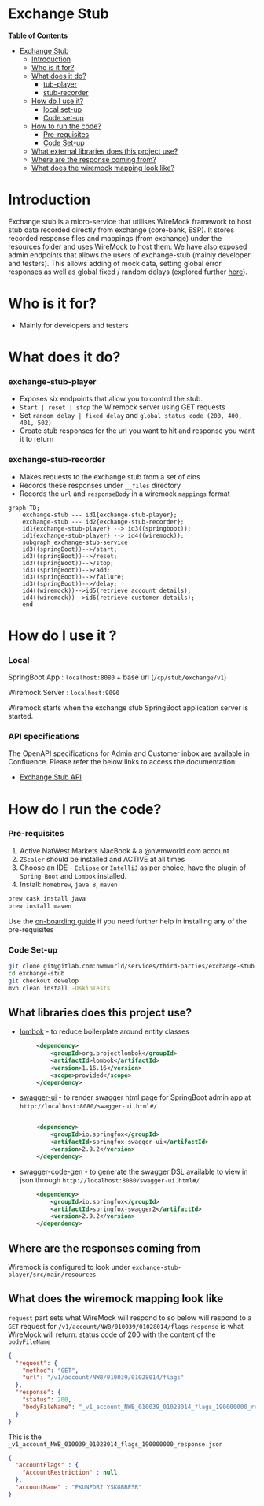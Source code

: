 # Exchange Stub


**Table of Contents** 
  - [Exchange Stub](#exchange-stub)
    - [Introduction](#introduction)
    - [Who is it for?](#who-is-it-for)
    - [What does it do?](#what-does-this-service-do)
      - [tub-player ](#stub-player)
      - [stub-recorder](#stub-recorder)
    - [How do I use it?](#how-do-i-use-it-)
        - [local set-up](#pre-requisites)
        - [Code set-up](#code-setup)      
    - [How to run the code?](#how-do-i-run-the-code)
        - [Pre-requisites](#pre-requisites)
        - [Code Set-up](#code-setup) 
    - [What external libraries does this project use?](#what-libraries-does-this-project-use)
    - [Where are the response coming from?](#where-are-the-responses-coming-from)
    - [What does the wiremock mapping look like?](#what-does-the-wiremock-mapping-look-like)


# Introduction
Exchange stub is a micro-service that utilises WireMock framework to host stub data recorded directly from exchange (core-bank, ESP).
It stores recorded response files and mappings (from exchange) under the resources folder and uses WireMock to host them. 
We have also exposed admin endpoints that allows the users of exchange-stub (mainly developer and testers).
This allows adding of mock data, setting global error responses as well as global fixed / random delays (explored further [here](https://nwmworld.atlassian.net/wiki/spaces/CUR/pages/832929923/Exchange+Stub+-+API+Endpoints)).


# Who is it for?
- Mainly for developers and testers

# What does it do?
### exchange-stub-player 
- Exposes six endpoints that allow you to control the stub. 
- `Start | reset | stop` the Wiremock server using GET requests
- Set `random delay | fixed delay` and `global status code (200, 400, 401, 502)`
- Create stub responses for the url you want to hit and response you want it to return

### exchange-stub-recorder
- Makes requests to the exchange stub from a set of cins
- Records these responses under `__files` directory
- Records the `url` and `responseBody` in a wiremock `mappings` format

```mermaid
graph TD;
    exchange-stub --- id1{exchange-stub-player}; 
    exchange-stub --- id2{exchange-stub-recorder};   
    id1{exchange-stub-player} --> id3((springboot));  
    id1{exchange-stub-player} --> id4((wiremock)); 
    subgraph exchange-stub-service
    id3((springBoot))-->/start;   
    id3((springBoot))-->/reset;   
    id3((springBoot))-->/stop;   
    id3((springBoot))-->/add;   
    id3((springBoot))-->/failure;   
    id3((springBoot))-->/delay;   
    id4((wiremock))-->id5(retrieve account details);
    id4((wiremock))-->id6(retrieve customer details);  
    end

```
# How do I use it ?
### Local
SpringBoot App : `localhost:8080` + base url (`/cp/stub/exchange/v1`)

Wiremock Server : `localhost:9090`

Wiremock starts when the exchange stub SpringBoot application server is started.

### API specifications
The OpenAPI specifications for Admin and Customer inbox are available in Confluence. Please refer the below links to access the documentation:
* [Exchange Stub API](https://nwmworld.atlassian.net/wiki/spaces/CUR/pages/832929923/Exchange+Stub+-+API+Endpoints)


# How do I run the code?
### Pre-requisites
1) Active NatWest Markets MacBook & a @nwmworld.com account
2) `ZScaler` should be installed and ACTIVE at all times
3) Choose an IDE - `Eclipse` or `IntelliJ` as per choice, have the plugin of `Spring Boot` and `Lombok` installed.
4) Install: `homebrew`, `java 8`, `maven` 
``` bash
brew cask install java 
brew install maven
```
Use the [on-boarding guide](https://nwmworld.atlassian.net/wiki/spaces/CUR/pages/818086116/On-boarding+Guide) if you need further help in installing any of the pre-requisites

### Code Set-up
``` bash
git clone git@gitlab.com:nwmworld/services/third-parties/exchange-stub.git
cd exchange-stub
git checkout develop
mvn clean install -DskipTests
```

## What libraries does this project use?
- [lombok](https://projectlombok.org/) - to reduce boilerplate around entity classes
```xml
        <dependency>
            <groupId>org.projectlombok</groupId>
            <artifactId>lombok</artifactId>
            <version>1.16.16</version>
            <scope>provided</scope>
        </dependency>
```
- [swagger-ui](https://swagger.io/tools/swagger-ui/) - to render swagger html page for SpringBoot admin app at `http://localhost:8080/swagger-ui.html#/`
```xml

        <dependency>
            <groupId>io.springfox</groupId>
            <artifactId>springfox-swagger-ui</artifactId>
            <version>2.9.2</version>
        </dependency>
```
- [swagger-code-gen](https://swagger.io/tools/swagger-codegen/) - to generate the swagger DSL available to view in json through `http://localhost:8080/swagger-ui.html#/`
```xml
        <dependency>
            <groupId>io.springfox</groupId>
            <artifactId>springfox-swagger2</artifactId>
            <version>2.9.2</version>
        </dependency>

```
## Where are the responses coming from
Wiremock is configured to look under `exchange-stub-player/src/main/resources`

## What does the wiremock mapping look like 
`request` part sets what WireMock will respond to so below will respond to a `GET` request for `/v1/account/NWB/010039/01028014/flags`
`response` is what WireMock will return: status code of 200 with the content of the `bodyFileName`

```json
{
  "request": {
    "method": "GET",
    "url": "/v1/account/NWB/010039/01028014/flags"
  },
  "response": {
    "status": 200,
    "bodyFileName": "_v1_account_NWB_010039_01028014_flags_190000000_response.json"
  }
}
```
This is the `_v1_account_NWB_010039_01028014_flags_190000000_response.json`
```json
{
  "accountFlags" : {
    "AccountRestriction" : null
  },
  "accountName" : "FKUNFDRI YSKGBBESR"
}
```